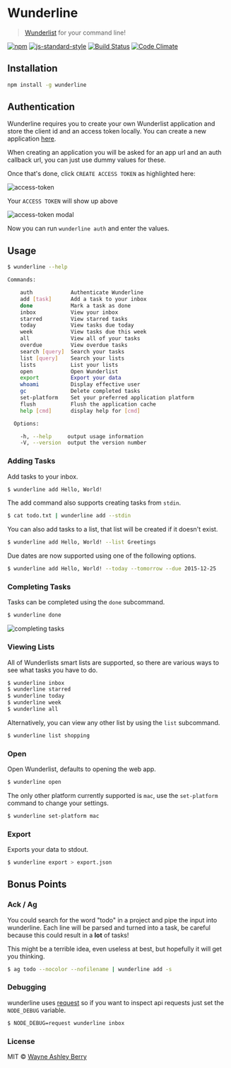 # Wunderline

> [Wunderlist](https://www.wunderlist.com/) for your command line!

[![npm](http://img.shields.io/npm/v/wunderline.svg?style=flat)](https://www.npmjs.com/package/wunderline)
[![js-standard-style](https://img.shields.io/badge/code%20style-standard-brightgreen.svg)](http://standardjs.com/)
[![Build Status](https://travis-ci.org/wayneashleyberry/wunderline.svg?branch=master)](https://travis-ci.org/wayneashleyberry/wunderline)
[![Code Climate](https://codeclimate.com/github/wayneashleyberry/wunderline/badges/gpa.svg)](https://codeclimate.com/github/wayneashleyberry/wunderline)

## Installation

```sh
npm install -g wunderline
```

## Authentication

Wunderline requires you to create your own Wunderlist application and store
the client id and an access token locally. You can create a new application
[here](https://developer.wunderlist.com/apps/new).

When creating an application you will be asked for an app url and an auth
callback url, you can just use dummy values for these.

Once that's done, click `CREATE ACCESS TOKEN` as highlighted here:

![access-token](http://i.imgur.com/TW3IH8P.png)

Your `ACCESS TOKEN` will show up above

![access-token modal](http://i.imgur.com/1urbelo.png)

Now you can run `wunderline auth` and enter the values.

## Usage

```sh
$ wunderline --help

Commands:

    auth            Authenticate Wunderline
    add [task]      Add a task to your inbox
    done            Mark a task as done
    inbox           View your inbox
    starred         View starred tasks
    today           View tasks due today
    week            View tasks due this week
    all             View all of your tasks
    overdue         View overdue tasks
    search [query]  Search your tasks
    list [query]    Search your lists
    lists           List your lists
    open            Open Wunderlist
    export          Export your data
    whoami          Display effective user
    gc              Delete completed tasks
    set-platform    Set your preferred application platform
    flush           Flush the application cache
    help [cmd]      display help for [cmd]

  Options:

    -h, --help     output usage information
    -V, --version  output the version number
```

### Adding Tasks

Add tasks to your inbox.

```sh
$ wunderline add Hello, World!
```

The add command also supports creating tasks from `stdin`.

```sh
$ cat todo.txt | wunderline add --stdin
```

You can also add tasks to a list, that list will be created if it doesn't
exist.

```sh
$ wunderline add Hello, World! --list Greetings
```

Due dates are now supported using one of the following options.

```sh
$ wunderline add Hello, World! --today --tomorrow --due 2015-12-25
```

### Completing Tasks

Tasks can be completed using the `done` subcommand.

```sh
$ wunderline done
```

![completing tasks](https://cloud.githubusercontent.com/assets/4248851/16345815/3261e1a6-3a44-11e6-862a-798930424c14.gif "Completing Tasks")

### Viewing Lists

All of Wunderlists smart lists are supported, so there are various ways to see
what tasks you have to do.

```sh
$ wunderline inbox
$ wunderline starred
$ wunderline today
$ wunderline week
$ wunderline all
```

Alternatively, you can view any other list by using the `list` subcommand.

```sh
$ wunderline list shopping
```

### Open

Open Wunderlist, defaults to opening the web app.

```sh
$ wunderline open
```

The only other platform currently supported is `mac`, use the `set-platform`
command to change your settings.

```sh
$ wunderline set-platform mac
```

### Export

Exports your data to stdout.

```sh
$ wunderline export > export.json
```

## Bonus Points

### Ack / Ag

You could search for the word "todo" in a project and pipe the input into
wunderline. Each line will be parsed and turned into a task, be careful
because this could result in a **lot** of tasks!

This might be a terrible idea, even useless at best, but hopefully it will get
you thinking.

```sh
$ ag todo --nocolor --nofilename | wunderline add -s
```

### Debugging

wunderline uses [request](https://github.com/request/request) so if you
want to inspect api requests just set the `NODE_DEBUG` variable.

```sh
$ NODE_DEBUG=request wunderline inbox
```

### License

MIT © [Wayne Ashley Berry](https://www.wayneashleyberry.com)
